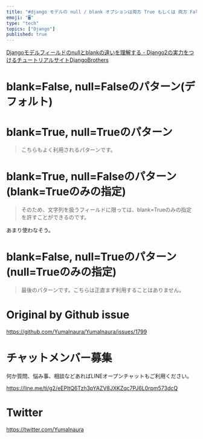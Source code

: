 ```yaml
---
title: "#django モデルの null / blank オプションは両方 True もしくは 両方 False のどちらかで良さげ"
emoji: "🖥"
type: "tech"
topics: ["Django"]
published: true
---
```


[Djangoモデルフィールドのnullとblankの違いを理解する - Django2の実力をつけるチュートリアルサイトDjangoBrothers](https://www.djangobrothers.com/blogs/django_null_blank/)


# blank=False, null=Falseのパターン(デフォルト)

# blank=True, null=Trueのパターン

>こちらもよく利用されるパターンです。

# blank=True, null=Falseのパターン(blank=Trueのみの指定)

>そのため、文字列を扱うフィールドに限っては、blank=Trueのみの指定を許すことができるのです。

あまり使わなそう。

# blank=False, null=Trueのパターン(null=Trueのみの指定)

>最後のパターンです。こちらは正直まず利用することはありません。




# Original by Github issue

https://github.com/YumaInaura/YumaInaura/issues/1799








<!-- Update From Qiita API -->

# チャットメンバー募集


何か質問、悩み事、相談などあればLINEオープンチャットもご利用ください。

https://line.me/ti/g2/eEPltQ6Tzh3pYAZV8JXKZqc7PJ6L0rpm573dcQ





# Twitter


https://twitter.com/YumaInaura


<!-- Update From Qiita API -->


